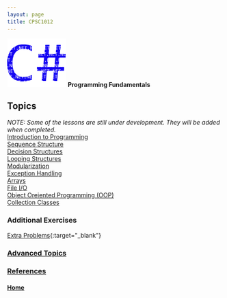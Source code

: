 ```yaml
---
layout: page
title: CPSC1012
---
```

![cpsc1012-icon.png](cpsc1012-icon.png) **Programming Fundamentals**

## Topics
_NOTE: Some of the lessons are still under development. They will be added when completed._<br>
[Introduction to Programming](01-intro-to-programming/)<br>
[Sequence Structure](02-sequence/)<br>
[Decision Structures](03-decisions/)<br>
[Looping Structures](04-looping/)<br>
[Modularization](05-modules/)<br>
[Exception Handling](06-exceptions/)<br>
[Arrays](07-arrays/)<br>
[File I/O](08-file-io/)<br>
[Object Oreiented Programming (OOP)](09-oop/)<br>
[Collection Classes](10-collection-classes/)

### Additional Exercises
[Extra Problems](extra-problems.pdf){:target="_blank"}

### [Advanced Topics](advanced-topics/index.md)
### [References](references/)

#### [Home](../)
